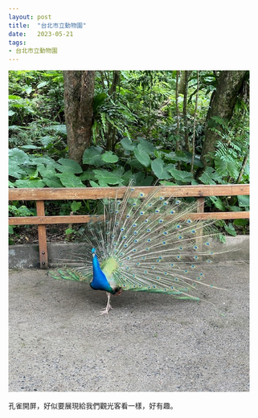 ```yaml
---
layout: post
title:  "台北市立動物園"
date:   2023-05-21
tags:
- 台北市立動物園
---
```

![台北市立動物園](/media/2023-05-21-台北市立動物園.jpeg)

孔雀開屏，好似要展現給我們觀光客看一樣，好有趣。